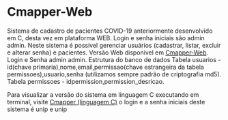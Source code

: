 # Cmapper-Web
 Sistema de cadastro de pacientes COVID-19 anteriormente desenvolvido em C, desta vez em plataforma WEB. Login e senha iniciais são admin admin.
 Neste sistema é possível gerenciar usuários (cadastrar, listar, excluir e alterar senha) e pacientes. Versão Web disponível em <a href="https://prebelli.online/cmapper-web">Cmapper-Web</a>. Login e Senha admin admin.
 Estrutura do banco de dados
 Tabela usuarios - id(chave primaria),nome,email,permissao(chave estrangeira da tabela permissoes),usuario,senha (utilizamos sempre padrão de criptografia md5).
 Tabela permissoes - idpermission,permission_desricao.

 Para visualizar a versão do sistema em linguagem C executando em terminal, visite <a href="https://github.com/ClaytonPrebelli/Cmapper">Cmapper (linguagem C)</a>  o login e a senha iniciais deste sistema é unip e unip
